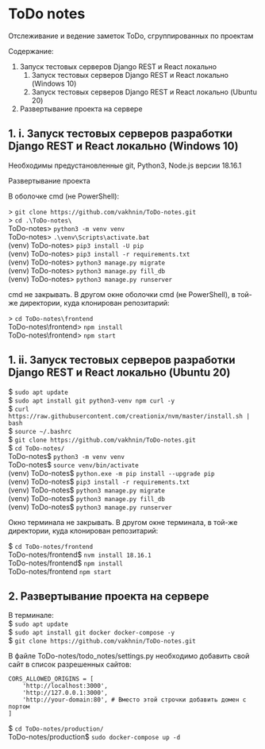 # ToDo notes

Отслеживание и ведение заметок ToDo, сгруппированных по проектам

Содержание:
1. Запуск тестовых серверов Django REST и React локально
   1. Запуск тестовых серверов Django REST и React локально (Windows 10)
   2. Запуск тестовых серверов Django REST и React локально (Ubuntu 20)
2. Развертывание проекта на сервере

## 1. i. Запуск тестовых серверов разработки Django REST и React локально (Windows 10)
Необходимы предустановленные git, Python3, Node.js версии 18.16.1

Развертывание проекта

В оболочке cmd (не PowerShell):

&gt; ```git clone https://github.com/vakhnin/ToDo-notes.git``` <br>
&gt; ```cd .\ToDo-notes\``` <br>
ToDo-notes&gt; ```python3 -m venv venv``` <br>
ToDo-notes&gt; ```.\venv\Scripts\activate.bat``` <br>
(venv) ToDo-notes&gt; ```pip3 install -U pip``` <br>
(venv) ToDo-notes&gt; ```pip3 install -r requirements.txt``` <br>
(venv) ToDo-notes&gt; ```python3 manage.py migrate``` <br>
(venv) ToDo-notes&gt; ```python3 manage.py fill_db``` <br>
(venv) ToDo-notes&gt; ```python3 manage.py runserver``` <br>

cmd не закрывать.
В другом окне оболочки cmd (не PowerShell), 
в той-же директории, куда клонирован репозитарий:

&gt; ```cd ToDo-notes\frontend``` <br>
ToDo-notes\frontend&gt; ```npm install``` <br>
ToDo-notes\frontend&gt; ```npm start```

## 1. ii. Запуск тестовых серверов разработки Django REST и React локально (Ubuntu 20)

$ ```sudo apt update``` <br>
$ ```sudo apt install git python3-venv npm curl -y``` <br>
$ ```curl https://raw.githubusercontent.com/creationix/nvm/master/install.sh | bash``` <br>
$ ```source ~/.bashrc``` <br>
$ ```git clone https://github.com/vakhnin/ToDo-notes.git``` <br>
$ ```cd ToDo-notes/``` <br>
ToDo-notes$ ```python3 -m venv venv``` <br>
ToDo-notes$ ```source venv/bin/activate``` <br>
(venv) ToDo-notes$ ```python.exe -m pip install --upgrade pip``` <br>
(venv) ToDo-notes$ ```pip3 install -r requirements.txt``` <br>
(venv) ToDo-notes$ ```python3 manage.py migrate``` <br>
(venv) ToDo-notes$ ```python3 manage.py fill_db``` <br>
(venv) ToDo-notes$ ```python3 manage.py runserver``` <br>

Окно терминала не закрывать. В другом окне терминала,
в той-же директории, куда клонирован репозитарий:

$ ```cd ToDo-notes/frontend``` <br>
ToDo-notes/frontend$ ```nvm install 18.16.1``` <br>
ToDo-notes/frontend$ ```npm install``` <br>
ToDo-notes/frontend ```npm start``` 

## 2. Развертывание проекта на сервере

В терминале:<br>
$ ```sudo apt update``` <br>
$ ```sudo apt install git docker docker-compose -y``` <br>
$ ```git clone https://github.com/vakhnin/ToDo-notes.git``` <br>

В файле ToDo-notes/todo_notes/settings.py необходимо добавить
свой сайт в список разрешенных сайтов: 
```
CORS_ALLOWED_ORIGINS = [
    'http://localhost:3000',
    'http://127.0.0.1:3000',
    'http://your-domain:80', # Вместо этой строчки добавить домен с портом
]
```
$ ```cd ToDo-notes/production/``` <br>
ToDo-notes/production$ ```sudo docker-compose up -d``` <br>
